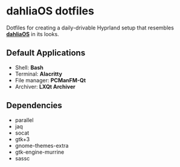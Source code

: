 # dahliaOS dotfiles
Dotfiles for creating a daily-drivable Hyprland setup that resembles **[dahliaOS](https://dahliaos.io)** in its looks.

## Default Applications
- Shell: **Bash**
- Terminal: **Alacritty**
- File manager: **PCManFM-Qt**
- Archiver: **LXQt Archiver**

## Dependencies
- parallel
- jaq
- socat
- gtk+3
- gnome-themes-extra
- gtk-engine-murrine
- sassc
